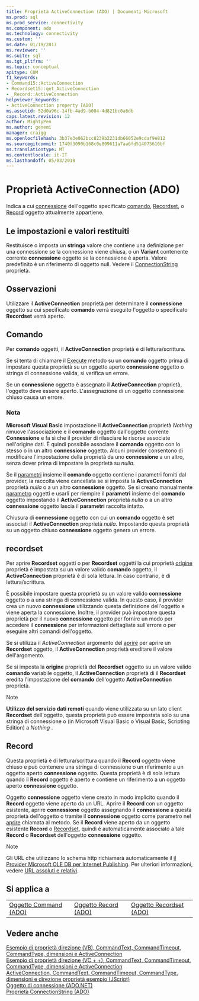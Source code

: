 ```yaml
---
title: Proprietà ActiveConnection (ADO) | Documenti Microsoft
ms.prod: sql
ms.prod_service: connectivity
ms.component: ado
ms.technology: connectivity
ms.custom: ''
ms.date: 01/19/2017
ms.reviewer: ''
ms.suite: sql
ms.tgt_pltfrm: ''
ms.topic: conceptual
apitype: COM
f1_keywords:
- Command15::ActiveConnection
- Recordset15::get_ActiveConnection
- _Record::ActiveConnection
helpviewer_keywords:
- ActiveConnection property [ADO]
ms.assetid: 52d0a96c-14fb-4ad9-b004-4d821bc0a6db
caps.latest.revision: 12
author: MightyPen
ms.author: genemi
manager: craigg
ms.openlocfilehash: 3b37e3e062bcc8239b2231db66052e9cdaf9e812
ms.sourcegitcommit: 1740f3090b168c0e809611a7aa6fd514075616bf
ms.translationtype: MT
ms.contentlocale: it-IT
ms.lasthandoff: 05/03/2018
---
```

# <a name="activeconnection-property-ado"></a>Proprietà ActiveConnection (ADO)
Indica a cui [connessione](../../../ado/reference/ado-api/connection-object-ado.md) dell'oggetto specificato [comando](../../../ado/reference/ado-api/command-object-ado.md), [Recordset](../../../ado/reference/ado-api/recordset-object-ado.md), o [Record](../../../ado/reference/ado-api/record-object-ado.md) oggetto attualmente appartiene.  
  
## <a name="settings-and-return-values"></a>Le impostazioni e valori restituiti  
 Restituisce o imposta un **stringa** valore che contiene una definizione per una connessione se la connessione viene chiusa, o un **Variant** contenente corrente **connessione** oggetto se la connessione è aperta. Valore predefinito è un riferimento di oggetto null. Vedere il [ConnectionString](../../../ado/reference/ado-api/connectionstring-property-ado.md) proprietà.  
  
## <a name="remarks"></a>Osservazioni  
 Utilizzare il **ActiveConnection** proprietà per determinare il **connessione** oggetto su cui specificato **comando** verrà eseguito l'oggetto o specificato  **Recordset** verrà aperto.  
  
## <a name="command"></a>Comando  
 Per **comando** oggetti, il **ActiveConnection** proprietà è di lettura/scrittura.  
  
 Se si tenta di chiamare il [Execute](../../../ado/reference/ado-api/execute-method-ado-command.md) metodo su un **comando** oggetto prima di impostare questa proprietà su un oggetto aperto **connessione** oggetto o stringa di connessione valida, si verifica un errore.  
  
 Se un **connessione** oggetto è assegnato il **ActiveConnection** proprietà, l'oggetto deve essere aperto. L'assegnazione di un oggetto connessione chiuso causa un errore.  
  
### <a name="note"></a>Nota  
 **Microsoft Visual Basic** impostazione il **ActiveConnection** proprietà *Nothing* rimuove l'associazione e il **comando** oggetto dall'oggetto corrente **Connessione** e fa sì che il provider di rilasciare le risorse associate nell'origine dati. È quindi possibile associare il **comando** oggetto con lo stesso o in un altro **connessione** oggetto. Alcuni provider consentono di modificare l'impostazione della proprietà da uno **connessione** a un altro, senza dover prima di impostare la proprietà su *nulla*.  
  
 Se il [parametri](../../../ado/reference/ado-api/parameters-collection-ado.md) insieme il **comando** oggetto contiene i parametri forniti dal provider, la raccolta viene cancellata se si imposta la **ActiveConnection** proprietà *nulla* o a un altro **connessione** oggetto. Se si creano manualmente [parametro](../../../ado/reference/ado-api/parameter-object.md) oggetti e usarli per riempire il **parametri** insieme del **comando** oggetto impostando il **ActiveConnection**  proprietà *nulla* o a un altro **connessione** oggetto lascia il **parametri** raccolta intatto.  
  
 Chiusura di **connessione** oggetto con cui un **comando** oggetto è set associati il **ActiveConnection** proprietà *nulla*. Impostando questa proprietà su un oggetto chiuso **connessione** oggetto genera un errore.  
  
## <a name="recordset"></a>recordset  
 Per aprire **Recordset** oggetti o per **Recordset** oggetti la cui proprietà [origine](../../../ado/reference/ado-api/source-property-ado-recordset.md) proprietà è impostata su un valore valido **comando** oggetto, il **ActiveConnection** proprietà è di sola lettura. In caso contrario, è di lettura/scrittura.  
  
 È possibile impostare questa proprietà su un valore valido **connessione** oggetto o a una stringa di connessione valida. In questo caso, il provider crea un nuovo **connessione** utilizzando questa definizione dell'oggetto e viene aperta la connessione. Inoltre, il provider può impostare questa proprietà per il nuovo **connessione** oggetto per fornire un modo per accedere il **connessione** per informazioni dettagliate sull'errore o per eseguire altri comandi dell'oggetto.  
  
 Se si utilizza il *ActiveConnection* argomento del [aprire](../../../ado/reference/ado-api/open-method-ado-recordset.md) per aprire un **Recordset** oggetto, il **ActiveConnection** proprietà ereditare il valore dell'argomento.  
  
 Se si imposta la **origine** proprietà del **Recordset** oggetto su un valore valido **comando** variabile oggetto, il **ActiveConnection** proprietà di il **Recordset** eredita l'impostazione del **comando** dell'oggetto **ActiveConnection** proprietà.  
  
> [!NOTE]
>  **Utilizzo del servizio dati remoti** quando viene utilizzata su un lato client **Recordset** dell'oggetto, questa proprietà può essere impostata solo su una stringa di connessione o (in Microsoft Visual Basic o Visual Basic, Scripting Edition) a *Nothing* .  
  
## <a name="record"></a>Record  
 Questa proprietà è di lettura/scrittura quando il **Record** oggetto viene chiuso e può contenere una stringa di connessione o un riferimento a un oggetto aperto **connessione** oggetto. Questa proprietà è di sola lettura quando il **Record** oggetto è aperto e contiene un riferimento a un oggetto aperto **connessione** oggetto.  
  
 Oggetto **connessione** oggetto viene creato in modo implicito quando il **Record** oggetto viene aperto da un URL. Aprire il **Record** con un oggetto esistente, aprire **connessione** oggetto assegnando il **connessione** a questa proprietà dell'oggetto o tramite il **connessione** oggetto come parametro nel [aprire](../../../ado/reference/ado-api/open-method-ado-record.md) chiamata al metodo. Se il **Record** viene aperto da un oggetto esistente **Record** o [Recordset](../../../ado/reference/ado-api/recordset-object-ado.md), quindi è automaticamente associato a tale **Record** o  **Recordset** dell'oggetto **connessione** oggetto.  
  
> [!NOTE]
>  Gli URL che utilizzano lo schema http richiamerà automaticamente il [il Provider Microsoft OLE DB per Internet Publishing](../../../ado/guide/appendixes/microsoft-ole-db-provider-for-internet-publishing.md). Per ulteriori informazioni, vedere [URL assoluti e relativi](../../../ado/guide/data/absolute-and-relative-urls.md).  
  
## <a name="applies-to"></a>Si applica a  
  
||||  
|-|-|-|  
|[Oggetto Command (ADO)](../../../ado/reference/ado-api/command-object-ado.md)|[Oggetto Record (ADO)](../../../ado/reference/ado-api/record-object-ado.md)|[Oggetto Recordset (ADO)](../../../ado/reference/ado-api/recordset-object-ado.md)|  
  
## <a name="see-also"></a>Vedere anche  
 [Esempio di proprietà direzione (VB), CommandText, CommandTimeout, CommandType, dimensioni e ActiveConnection](../../../ado/reference/ado-api/activeconnection-commandtext-commandtimeout-commandtype-size-example-vb.md)   
 [Esempio di proprietà direzione (VC + +), CommandText, CommandTimeout, CommandType, dimensioni e ActiveConnection](../../../ado/reference/ado-api/activeconnection-commandtext-commandtimeout-commandtype-size-example-vc.md)   
 [ActiveConnection, CommandText, CommandTimeout, CommandType, dimensioni e direzione proprietà esempio (JScript)](../../../ado/reference/ado-api/activeconnection-commandtext-timeout-type-size-example-jscript.md)   
 [Oggetto di connessione (ADO.NET)](../../../ado/reference/ado-api/connection-object-ado.md)   
 [Proprietà ConnectionString (ADO)](../../../ado/reference/ado-api/connectionstring-property-ado.md)
